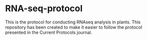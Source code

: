 # RNA-seq-protocol
 This is the protocol for conducting RNAseq analysis in plants. This repository has been created to make it easier to follow the protocol presented in the Current Protocols journal.
